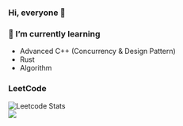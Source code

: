 <!-- **JLGGG/JLGGG** is a ✨ _special_ ✨ repository because its `README.md` (this file) appears on your GitHub profile.

Here are some ideas to get you started:

- 🔭 I’m currently working on ...
- 🌱 I’m currently learning ...
- 👯 I’m looking to collaborate on ...
- 🤔 I’m looking for help with ...
- 💬 Ask me about ...
- 📫 How to reach me: ...
- 😄 Pronouns: ...
- ⚡ Fun fact: ... -->

### Hi, everyone 👋  
### 🌱 I’m currently learning
- Advanced C++ (Concurrency & Design Pattern)
- Rust
- Algorithm

<!--[![JLGGG's GitHub stats](https://github-readme-stats.vercel.app/api?username=JLGGG&show_icons=true&theme=dark)](https://github.com/anuraghazra/github-readme-stats)-->
### LeetCode
![Leetcode Stats](https://leetcard.jacoblin.cool/JLGGG?ext=heatmap)   
<a href="https://github.com/JLGGG"><img src="https://hits.seeyoufarm.com/api/count/incr/badge.svg?url=https%3A%2F%2Fgithub.com%2FJLGGG&count_bg=%2379C83D&title_bg=%23555555&icon=&icon_color=%23E7E7E7&title=hits&edge_flat=false"/></a>
